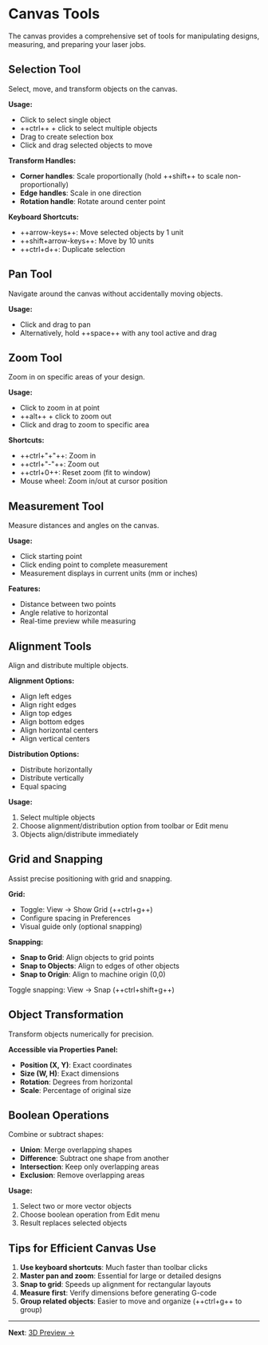 # Canvas Tools

The canvas provides a comprehensive set of tools for manipulating designs, measuring, and preparing your laser jobs.

## Selection Tool

Select, move, and transform objects on the canvas.

**Usage:**

- Click to select single object
- ++ctrl++ + click to select multiple objects
- Drag to create selection box
- Click and drag selected objects to move

**Transform Handles:**

- **Corner handles**: Scale proportionally (hold ++shift++ to scale non-proportionally)
- **Edge handles**: Scale in one direction
- **Rotation handle**: Rotate around center point

**Keyboard Shortcuts:**

- ++arrow-keys++: Move selected objects by 1 unit
- ++shift+arrow-keys++: Move by 10 units
- ++ctrl+d++: Duplicate selection

## Pan Tool

Navigate around the canvas without accidentally moving objects.

**Usage:**

- Click and drag to pan
- Alternatively, hold ++space++ with any tool active and drag

## Zoom Tool

Zoom in on specific areas of your design.

**Usage:**

- Click to zoom in at point
- ++alt++ + click to zoom out
- Click and drag to zoom to specific area

**Shortcuts:**

- ++ctrl+"+"++: Zoom in
- ++ctrl+"-"++: Zoom out
- ++ctrl+0++: Reset zoom (fit to window)
- Mouse wheel: Zoom in/out at cursor position

## Measurement Tool

Measure distances and angles on the canvas.

**Usage:**

- Click starting point
- Click ending point to complete measurement
- Measurement displays in current units (mm or inches)

**Features:**

- Distance between two points
- Angle relative to horizontal
- Real-time preview while measuring

## Alignment Tools

Align and distribute multiple objects.

**Alignment Options:**

- Align left edges
- Align right edges
- Align top edges
- Align bottom edges
- Align horizontal centers
- Align vertical centers

**Distribution Options:**

- Distribute horizontally
- Distribute vertically
- Equal spacing

**Usage:**

1. Select multiple objects
2. Choose alignment/distribution option from toolbar or Edit menu
3. Objects align/distribute immediately

## Grid and Snapping

Assist precise positioning with grid and snapping.

**Grid:**

- Toggle: View → Show Grid (++ctrl+g++)
- Configure spacing in Preferences
- Visual guide only (optional snapping)

**Snapping:**

- **Snap to Grid**: Align objects to grid points
- **Snap to Objects**: Align to edges of other objects
- **Snap to Origin**: Align to machine origin (0,0)

Toggle snapping: View → Snap (++ctrl+shift+g++)

## Object Transformation

Transform objects numerically for precision.

**Accessible via Properties Panel:**

- **Position (X, Y)**: Exact coordinates
- **Size (W, H)**: Exact dimensions
- **Rotation**: Degrees from horizontal
- **Scale**: Percentage of original size

## Boolean Operations

Combine or subtract shapes:

- **Union**: Merge overlapping shapes
- **Difference**: Subtract one shape from another
- **Intersection**: Keep only overlapping areas
- **Exclusion**: Remove overlapping areas

**Usage:**

1. Select two or more vector objects
2. Choose boolean operation from Edit menu
3. Result replaces selected objects

## Tips for Efficient Canvas Use

1. **Use keyboard shortcuts**: Much faster than toolbar clicks
2. **Master pan and zoom**: Essential for large or detailed designs
3. **Snap to grid**: Speeds up alignment for rectangular layouts
4. **Measure first**: Verify dimensions before generating G-code
5. **Group related objects**: Easier to move and organize (++ctrl+g++ to group)

---

**Next**: [3D Preview →](3d-preview.md)
